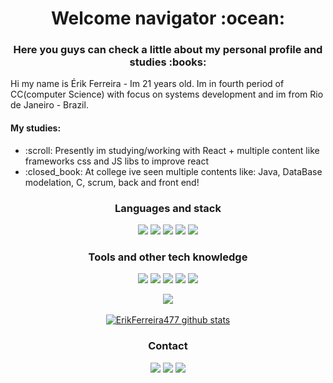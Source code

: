 <h1 align = "center"> Welcome navigator :ocean:</h1>
<h3 align = "center">Here you guys can check a little about my personal profile and studies :books:</h3>
<p> Hi my name is Érik Ferreira - Im 21 years old. Im in fourth period of CC(computer Science) with focus on systems development and im from Rio de Janeiro - Brazil. </p>

<h4>My studies:</h4>

<ul>
  <li>:scroll: Presently im studying/working with React + multiple content like frameworks css and JS libs to improve react
  <li>:closed_book: At college ive seen multiple contents like: Java, DataBase modelation, C, scrum, back and front end!</li>
</ul>

<div align = "center">

<h3>Languages and stack</h3>

<code><img src="https://img.shields.io/badge/HTML5-E34F26?style=for-the-badge&logo=html5&logoColor=white"></code>
<code><img src="https://img.shields.io/badge/CSS3-1572B6?style=for-the-badge&logo=css3&logoColor=white"></code>
<code><img src="https://img.shields.io/badge/JavaScript-F7DF1E?style=for-the-badge&logo=javascript&logoColor=black"></code>
<code><img src="https://img.shields.io/badge/TypeScript-007ACC?style=for-the-badge&logo=typescript&logoColor=white"></code>
<code><img src="https://img.shields.io/badge/React-20232A?style=for-the-badge&logo=react&logoColor=61DAFB"></code>

<h3>Tools and other tech knowledge</h3>

<code><img src="https://img.shields.io/badge/Bootstrap-563D7C?style=for-the-badge&logo=bootstrap&logoColor=white"></code>
<code><img src="https://img.shields.io/badge/styled--components-DB7093?style=for-the-badge&logo=styled-components&logoColor=white"></code>
<code><img src="https://img.shields.io/badge/React_Router-CA4245?style=for-the-badge&logo=react-router&logoColor=white"></code>
<code><img src="https://img.shields.io/badge/npm-CB3837?style=for-the-badge&logo=npm&logoColor=white"></code>
<code><img src="https://img.shields.io/badge/Visual_Studio_Code-0078D4?style=for-the-badge&logo=visual%20studio%20code&logoColor=white"></code>

<a href="https://github.com/Gurupreet">
  <img align="center" src="https://github-readme-stats.vercel.app/api/top-langs/?username=ErikFerreira477&theme=dracula&hide_langs_below=1" />
</a>
<br>
 <br>
<a href="https://github.com/Gurupreet">
 <img align="center" src="https://github-readme-stats.vercel.app/api?username=ErikFerreira477&show_icons=true&theme=dracula&line_height=27" alt="ErikFerreira477 github stats"/>
</a>
  
<h3> Contact </h3>

<a href="mailto:erikcalcada@hotmail.com"><code><img src="https://img.shields.io/badge/Microsoft_Outlook-0078D4?style=for-the-badge&logo=microsoft-outlook&logoColor=white"></code></a>
<a href="mailto:erikferreira4778@gmail.com"><code><img src="https://img.shields.io/badge/Gmail-D14836?style=for-the-badge&logo=gmail&logoColor=white"></code></a>
<a href="https://www.linkedin.com/in/érik-ferreira-2705611a3/"><code><img src="https://img.shields.io/badge/LinkedIn-0077B5?style=for-the-badge&logo=linkedin&logoColor=white"></code></a>
  
</div>
